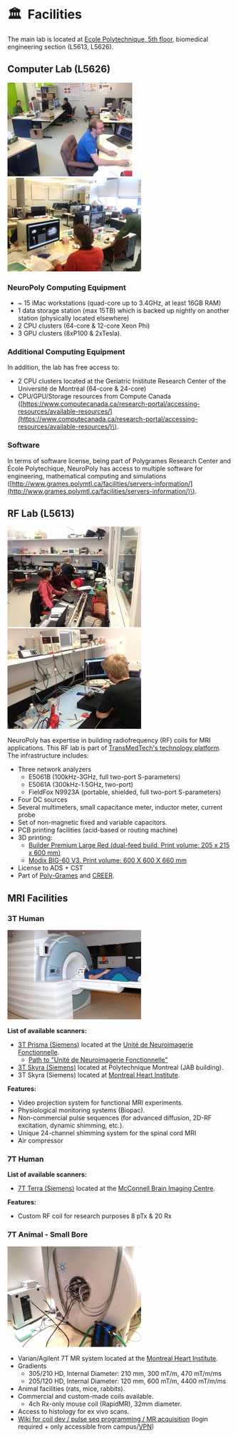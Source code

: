 # 🏛&nbsp; Facilities

The main lab is located at [Ecole Polytechnique, 5th floor](https://www.polymtl.ca/renseignements-generaux/coordonnees-et-plans-dacces/plans-du-campus), biomedical engineering section \(L5613, L5626\).

## Computer Lab (L5626)

![computer-lab-1](.gitbook/assets/img_2250_good.jpeg) ![computer-lab-2](.gitbook/assets/img_2246_good.jpeg)

### **NeuroPoly Computing Equipment**

* ~ 15 iMac workstations \(quad-core up to 3.4GHz, at least 16GB RAM\)
* 1 data storage station \(max 15TB\) which is backed up nightly on another station \(physically located elsewhere\)
* 2 CPU clusters \(64-core & 12-core Xeon Phi\)
* 3 GPU clusters \(8xP100 & 2xTesla\). 

### Additional Computing Equipment

In addition, the lab has free access to:

* 2 CPU clusters located at the Geriatric Institute Research Center of the Université de Montréal \(64-core & 24-core\)
* CPU/GPU/Storage resources from Compute Canada \([https://www.computecanada.ca/research-portal/accessing-resources/available-resources/](https://www.computecanada.ca/research-portal/accessing-resources/available-resources/)\).

### Software

In terms of software license, being part of Polygrames Research Center and École Polytechique, NeuroPoly has access to multiple software for engineering, mathematical computing and simulations \([http://www.grames.polymtl.ca/facilities/servers-information/](http://www.grames.polymtl.ca/facilities/servers-information/)\).

## RF Lab (L5613)

![computer-lab-1](.gitbook/assets/img_2234_good.jpeg) ![computer-lab-2](.gitbook/assets/img_2240_good.jpeg)

NeuroPoly has expertise in building radiofrequency \(RF\) coils for MRI applications. This RF lab is part of [TransMedTech's technology platform](https://www.polymtl.ca/transmedtech/en/research-development/technology-platforms/imaging-technologies/design-and-manufacture-mri-antennas). The infrastructure includes:

* Three network analyzers
  * E5061B \(100kHz-3GHz, full two-port S-parameters\)
  * E5061A \(300kHz-1.5GHz, two-port\)
  * FieldFox N9923A \(portable, shielded, full two-port S-parameters\)
* Four DC sources
* Several multimeters, small capacitance meter, inductor meter, current probe
* Set of non-magnetic fixed and variable capacitors.
* PCB printing facilities \(acid-based or routing machine\)
* 3D printing:
  * [Builder Premium Large Red \(dual-feed build. Print volume: 205 x 215 x 600 mm\)](https://www.go-3dprint.com/products/builder-3d-printer-premium-large-red.html)
  * [Modix BIG-60 V3. Print volume: 600 X 600 X 660 mm](https://www.modix3d.com/big60-order/)
* License to ADS + CST
* Part of [Poly-Grames](http://www.grames.polymtl.ca/) and [CREER](http://www.creer.polymtl.ca/index_en.htm).

## MRI Facilities

### 3T Human

![](.gitbook/assets/dsc_0252.jpeg)

**List of available scanners:**

* [3T Prisma \(Siemens\)](https://www.siemens-healthineers.com/magnetic-resonance-imaging/3t-mri-scanner/magnetom-prisma) located at the [Unité de Neuroimagerie Fonctionnelle](http://www.unf-montreal.ca/).
  * [Path to "Unité de Neuroimagerie Fonctionnelle"](https://www.neuro.polymtl.ca/_media/path_to_unf.pdf)
* [3T Skyra \(Siemens\)](https://www.siemens-healthineers.com/magnetic-resonance-imaging/3t-mri-scanner/magnetom-skyra) located at Polytechnique Montreal \(JAB building\).
* 3T Skyra \(Siemens\) located at [Montreal Heart Institute](https://www.icm-mhi.org/).

**Features:**

* Video projection system for functional MRI experiments.
* Physiological monitoring systems \(Biopac\).
* Non-commercial pulse sequences \(for advanced diffusion, 2D-RF excitation, dynamic shimming, etc.\).
* Unique 24-channel shimming system for the spinal cord MRI
* Air compressor

### 7T Human

**List of available scanners:**

* [7T Terra \(Siemens\)](https://www.siemens-healthineers.com/magnetic-resonance-imaging/7t-mri-scanner/magnetom-terra) located at the [McConnell Brain Imaging Centre](https://www.mcgill.ca/bic/).

**Features:**

* Custom RF coil for research purposes  8 pTx & 20 Rx

### 7T Animal - Small Bore

![](.gitbook/assets/img_2214.jpeg)

* Varian/Agilent 7T MR system located at the [Montreal Heart Institute](http://www.icm-mhi.org/).
* Gradients
  * 305/210 HD, Internal Diameter: 210 mm, 300 mT/m, 470 mT/m/ms
  * 205/120 HD, Internal Diameter: 120 mm, 600 mT/m, 4400 mT/m/ms
* Animal facilities \(rats, mice, rabbits\).
* Commercial and custom-made coils available.
  * 4ch Rx-only mouse coil \(RapidMR\), 32mm diameter.
* Access to histology for ex vivo scans.
* [Wiki for coil dev / pulse seq programming / MR acquisition](http://liom2.polymtl.ca/internal/systems_and_their_operation/mri) \(login required + only accessible from campus/[VPN](https://intranet.neuro.polymtl.ca/computing-resources/computing-resources-neuropoly#vpn)\)

